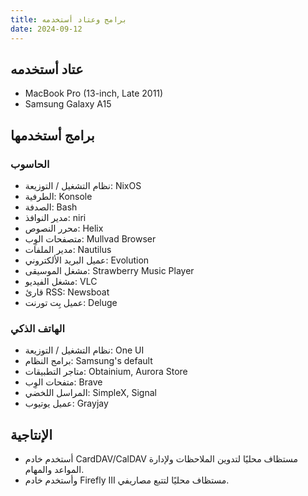 ```yaml
---
title: برامج وعتاد أستخدمه
date: 2024-09-12
---
```

## عتاد أستخدمه

* MacBook Pro (13-inch, Late 2011)
* Samsung Galaxy A15

## برامج أستخدمها

### الحاسوب

* نظام التشغيل / التوزيعة: NixOS
* الطرفية: Konsole
* الصدفة: Bash
* مدير النوافذ: niri
* محرر النصوص: Helix
* متصفحات الوِب: Mullvad Browser
* مدير الملفات: Nautilus
* عميل البريد الألكتروني: Evolution
* مشغل الموسيقى: Strawberry Music Player
* مشغل الفيديو: VLC
* قارئ RSS: Newsboat
* عميل بِت تورنت: Deluge

### الهاتف الذكي

* نظام التشغيل / التوزيعة: One UI
* برامج النظام: Samsung's default
* متاجر التطبيقات: Obtainium, Aurora Store
* متفحات الوِب: Brave
* المراسل اللخضي: SimpleX, Signal
* عميل يوتيوب: Grayjay

## الإنتاجية

* أستخدم خادم CardDAV/CalDAV مستظاف محليًا لتدوين الملاحظات ولإدارة المواعد والمهام.
* وأستخدم خادم Firefly III مستظاف محليًا لتتبع مصاريفي.
